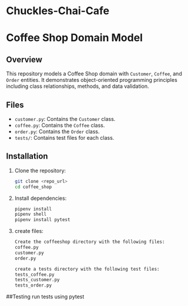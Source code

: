 # Chuckles-Chai-Cafe
# Coffee Shop Domain Model

## Overview

This repository models a Coffee Shop domain with `Customer`, `Coffee`, and `Order` entities. It demonstrates object-oriented programming principles including class relationships, methods, and data validation.

## Files

- `customer.py`: Contains the `Customer` class.
- `coffee.py`: Contains the `Coffee` class.
- `order.py`: Contains the `Order` class.
- `tests/`: Contains test files for each class.

## Installation

1. Clone the repository:
   ```bash
   git clone <repo_url>
   cd coffee_shop

2. Install dependencies:
   ```bash
   pipenv install
   pipenv shell
   pipenv install pytest

3. create files:
   ```bash
   Create the coffeeshop directory with the following files:
   coffee.py
   customer.py
   order.py

   create a tests directory with the following test files:
   tests_coffee.py
   tests_customer.py
   tests_order.py

##Testing
run tests using pytest



